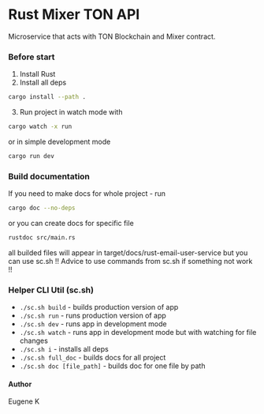 # Rust Mixer TON API

Microservice that acts with TON Blockchain and Mixer contract.

### Before start

1. Install Rust
2. Install all deps
```sh
cargo install --path .
```
3. Run project in watch mode with
```sh
cargo watch -x run
```
or in simple development mode
```sh
cargo run dev
```

### Build documentation
If you need to make docs for whole project - run
```sh
cargo doc --no-deps
```
or you can create docs for specific file
```sh
rustdoc src/main.rs
```
all builded files will appear in target/docs/rust-email-user-service
but you can use sc.sh
!! Advice to use commands from sc.sh if something not work !!

### Helper CLI Util (sc.sh)
- `./sc.sh build` - builds production version of app
- `./sc.sh run` - runs production version of app
- `./sc.sh dev` - runs app in development mode
- `./sc.sh watch` - runs app in development mode but with watching for file changes
- `./sc.sh i` - installs all deps
- `./sc.sh full_doc` - builds docs for all project
- `./sc.sh doc [file_path]` - builds doc for one file by path

#### Author
Eugene K